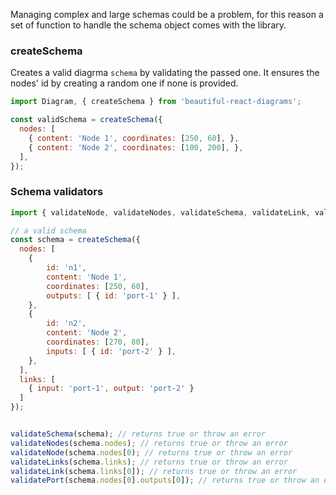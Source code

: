 Managing complex and large schemas could be a problem, for this reason a set of function to handle the schema object 
comes with the library.

### createSchema

Creates a valid diagrma `schema` by validating the passed one. 
It ensures the nodes' id by creating a random one if none is provided.

```javascript static
import Diagram, { createSchema } from 'beautiful-react-diagrams';

const validSchema = createSchema({
  nodes: [
    { content: 'Node 1', coordinates: [250, 60], },
    { content: 'Node 2', coordinates: [100, 200], },
  ],
});
```

### Schema validators


```javascript static
import { validateNode, validateNodes, validateSchema, validateLink, validateLinks, validatePort } from 'beautiful-react-diagrams';

// a valid schema
const schema = createSchema({
  nodes: [
    { 
        id: 'n1', 
        content: 'Node 1', 
        coordinates: [250, 60], 
        outputs: [ { id: 'port-1' } ], 
    },
    { 
        id: 'n2', 
        content: 'Node 2', 
        coordinates: [270, 80], 
        inputs: [ { id: 'port-2' } ], 
    },
  ],
  links: [
    { input: 'port-1', output: 'port-2' }
  ]
});


validateSchema(schema); // returns true or throw an error
validateNodes(schema.nodes); // returns true or throw an error
validateNode(schema.nodes[0); // returns true or throw an error
validateLinks(schema.links); // returns true or throw an error
validateLink(schema.links[0]); // returns true or throw an error
validatePort(schema.nodes[0].outputs[0]); // returns true or throw an error
```
